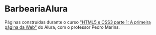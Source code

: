 # BarbeariaAlura
Páginas construídas durante o curso ["HTML5 e CSS3 parte 1: A primeira página da Web"](https://cursos.alura.com.br/course/html5-css3-primeiros-passos) do Alura, com o professor Pedro Marins.
